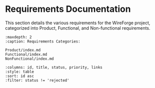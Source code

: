 # Requirements Documentation

This section details the various requirements for the WireForge project, categorized into Product, Functional, and Non-functional requirements.

```{toctree}
:maxdepth: 2
:caption: Requirements Categories:

Product/index.md
Functional/index.md
NonFunctional/index.md
```

```{needtable}
:columns: id, title, status, priority, links
:style: table
:sort: id asc
:filter: status != 'rejected'
```
